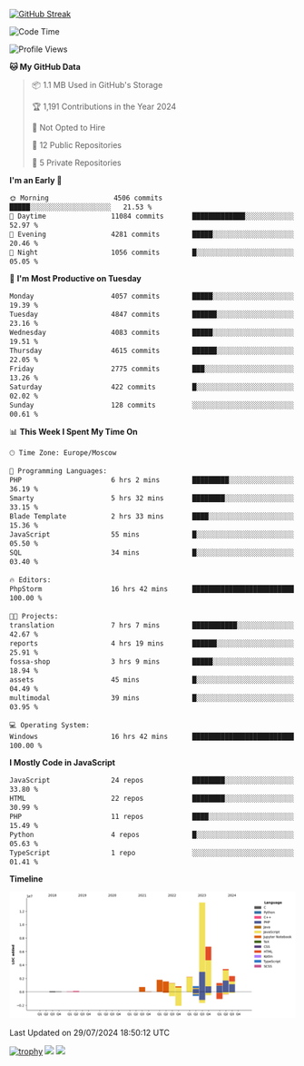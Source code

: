 [![GitHub Streak](https://github-readme-streak-stats.herokuapp.com/?user=yogik10)](https://git.io/streak-stats)
<!--START_SECTION:waka-->
![Code Time](http://img.shields.io/badge/Code%20Time-734%20hrs%2015%20mins-blue)

![Profile Views](http://img.shields.io/badge/Profile%20Views-1-blue)

**🐱 My GitHub Data** 

> 📦 1.1 MB Used in GitHub's Storage 
 > 
> 🏆 1,191 Contributions in the Year 2024
 > 
> 🚫 Not Opted to Hire
 > 
> 📜 12 Public Repositories 
 > 
> 🔑 5 Private Repositories 
 > 
**I'm an Early 🐤** 

```text
🌞 Morning                4506 commits        █████░░░░░░░░░░░░░░░░░░░░   21.53 % 
🌆 Daytime                11084 commits       █████████████░░░░░░░░░░░░   52.97 % 
🌃 Evening                4281 commits        █████░░░░░░░░░░░░░░░░░░░░   20.46 % 
🌙 Night                  1056 commits        █░░░░░░░░░░░░░░░░░░░░░░░░   05.05 % 
```
📅 **I'm Most Productive on Tuesday** 

```text
Monday                   4057 commits        █████░░░░░░░░░░░░░░░░░░░░   19.39 % 
Tuesday                  4847 commits        ██████░░░░░░░░░░░░░░░░░░░   23.16 % 
Wednesday                4083 commits        █████░░░░░░░░░░░░░░░░░░░░   19.51 % 
Thursday                 4615 commits        ██████░░░░░░░░░░░░░░░░░░░   22.05 % 
Friday                   2775 commits        ███░░░░░░░░░░░░░░░░░░░░░░   13.26 % 
Saturday                 422 commits         █░░░░░░░░░░░░░░░░░░░░░░░░   02.02 % 
Sunday                   128 commits         ░░░░░░░░░░░░░░░░░░░░░░░░░   00.61 % 
```


📊 **This Week I Spent My Time On** 

```text
🕑︎ Time Zone: Europe/Moscow

💬 Programming Languages: 
PHP                      6 hrs 2 mins        █████████░░░░░░░░░░░░░░░░   36.19 % 
Smarty                   5 hrs 32 mins       ████████░░░░░░░░░░░░░░░░░   33.15 % 
Blade Template           2 hrs 33 mins       ████░░░░░░░░░░░░░░░░░░░░░   15.36 % 
JavaScript               55 mins             █░░░░░░░░░░░░░░░░░░░░░░░░   05.50 % 
SQL                      34 mins             █░░░░░░░░░░░░░░░░░░░░░░░░   03.40 % 

🔥 Editors: 
PhpStorm                 16 hrs 42 mins      █████████████████████████   100.00 % 

🐱‍💻 Projects: 
translation              7 hrs 7 mins        ███████████░░░░░░░░░░░░░░   42.67 % 
reports                  4 hrs 19 mins       ██████░░░░░░░░░░░░░░░░░░░   25.91 % 
fossa-shop               3 hrs 9 mins        █████░░░░░░░░░░░░░░░░░░░░   18.94 % 
assets                   45 mins             █░░░░░░░░░░░░░░░░░░░░░░░░   04.49 % 
multimodal               39 mins             █░░░░░░░░░░░░░░░░░░░░░░░░   03.95 % 

💻 Operating System: 
Windows                  16 hrs 42 mins      █████████████████████████   100.00 % 
```

**I Mostly Code in JavaScript** 

```text
JavaScript               24 repos            ████████░░░░░░░░░░░░░░░░░   33.80 % 
HTML                     22 repos            ████████░░░░░░░░░░░░░░░░░   30.99 % 
PHP                      11 repos            ████░░░░░░░░░░░░░░░░░░░░░   15.49 % 
Python                   4 repos             █░░░░░░░░░░░░░░░░░░░░░░░░   05.63 % 
TypeScript               1 repo              ░░░░░░░░░░░░░░░░░░░░░░░░░   01.41 % 
```



**Timeline**

![Lines of Code chart](https://raw.githubusercontent.com/Yogik10/Yogik10/main/assets/bar_graph.png)


 Last Updated on 29/07/2024 18:50:12 UTC
<!--END_SECTION:waka-->
[![trophy](https://github-profile-trophy.vercel.app/?username=yogik10)](https://github.com/ryo-ma/github-profile-trophy)
![](https://github-profile-summary-cards.vercel.app/api/cards/profile-details?username=yogik10&theme=solarized_dark)
![](https://github-profile-summary-cards.vercel.app/api/cards/most-commit-language?username=yogik10&theme=solarized_dark)


